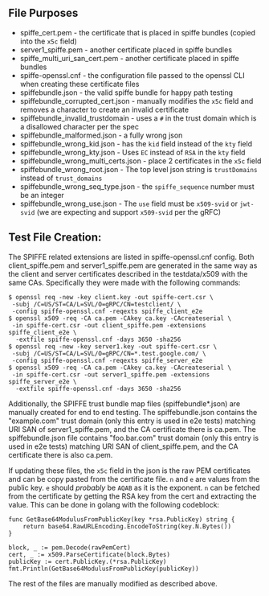 ## File Purposes
* spiffe_cert.pem - the certificate that is placed in spiffe bundles (copied into the `x5c` field)
* server1_spiffe.pem - another certificate placed in spiffe bundles
* spiffe_multi_uri_san_cert.pem - another certificate placed in spiffe bundles
* spiffe-openssl.cnf - the configuration file passed to the openssl CLI when creating these certificate files
* spiffebundle.json - the valid spiffe bundle for happy path testing
* spiffebundle_corrupted_cert.json - manually modifies the `x5c` field and removes a character to create an invalid certificate
* spiffebundle_invalid_trustdomain - uses a `#` in the trust domain which is a disallowed character per the spec
* spiffebundle_malformed.json - a fully wrong json
* spiffebundle_wrong_kid.json - has the `kid` field instead of the `kty` field
* spiffebundle_wrong_kty.json - Uses `EC` instead of `RSA` in the `kty` field
* spiffebundle_wrong_multi_certs.json - place 2 certificates in the `x5c` field
* spiffebundle_wrong_root.json - The top level json string is `trustDomains` instead of `trust_domains`
* spiffebundle_wrong_seq_type.json - the `spiffe_sequence` number must be an integer
* spiffebundle_wrong_use.json - The `use` field must be `x509-svid` or `jwt-svid` (we are expecting and support `x509-svid` per the gRFC)



## Test File Creation:
The SPIFFE related extensions are listed in spiffe-openssl.cnf config. Both
client_spiffe.pem and server1_spiffe.pem are generated in the same way as the client and server certificates described in the testdata/x509 with the same CAs.
Specifically they were made with the following commands:

```
$ openssl req -new -key client.key -out spiffe-cert.csr \
 -subj /C=US/ST=CA/L=SVL/O=gRPC/CN=testclient/ \
 -config spiffe-openssl.cnf -reqexts spiffe_client_e2e
$ openssl x509 -req -CA ca.pem -CAkey ca.key -CAcreateserial \
 -in spiffe-cert.csr -out client_spiffe.pem -extensions spiffe_client_e2e \
  -extfile spiffe-openssl.cnf -days 3650 -sha256
$ openssl req -new -key server1.key -out spiffe-cert.csr \
 -subj /C=US/ST=CA/L=SVL/O=gRPC/CN=*.test.google.com/ \
 -config spiffe-openssl.cnf -reqexts spiffe_server_e2e
$ openssl x509 -req -CA ca.pem -CAkey ca.key -CAcreateserial \
 -in spiffe-cert.csr -out server1_spiffe.pem -extensions spiffe_server_e2e \
  -extfile spiffe-openssl.cnf -days 3650 -sha256
```

Additionally, the SPIFFE trust bundle map files (spiffebundle*.json) are manually created for end to end testing. The
spiffebundle.json contains the "example.com" trust domain (only this entry is used in e2e tests) matching URI SAN of server1_spiffe.pem, and the CA certificate there is ca.pem. The spiffebundle.json file contains "foo.bar.com" trust domain (only this entry is used in e2e tests) matching URI SAN of client_spiffe.pem, and the CA certificate there is also ca.pem.

If updating these files, the `x5c` field in the json is the raw PEM certificates and can be copy pasted from the certificate file. `n` and `e` are values from the public key. `e` should _probably_ be `AQAB` as it is the exponent. `n` can be fetched from the certificate by getting the RSA key from the cert and extracting the value. This can be done in golang with the following codeblock:
```
func GetBase64ModulusFromPublicKey(key *rsa.PublicKey) string {
	return base64.RawURLEncoding.EncodeToString(key.N.Bytes())
}

block, _ := pem.Decode(rawPemCert)
cert, _ := x509.ParseCertificate(block.Bytes)
publicKey := cert.PublicKey.(*rsa.PublicKey)
fmt.Println(GetBase64ModulusFromPublicKey(publicKey))
```

The rest of the files are manually modified as described above.


